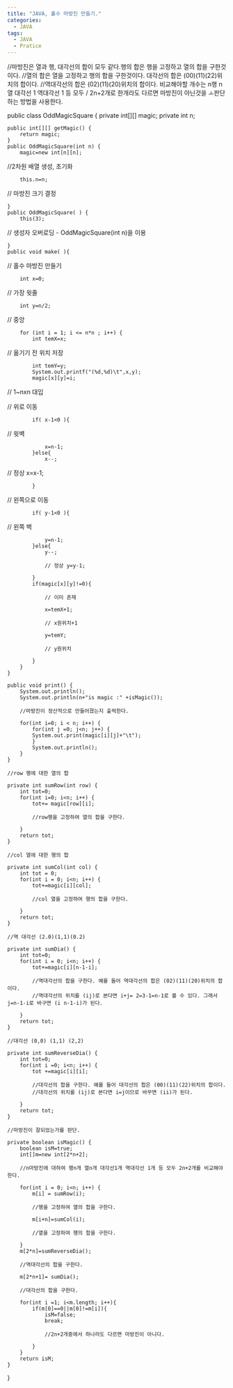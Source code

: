 ```yaml
---
title: "JAVA, 홀수 마방진 만들기."
categories:
  - JAVA
tags:
  - JAVA
  - Pratice
---
```


//마방진은 열과 행, 대각선의 합이 모두 같다.행의 합은 행을 고정하고 열의 합을 구한것이다.
//열의 합은 열을 고정하고 행의 합을 구한것이다. 대각선의 합은 (00)(11)(22)위치의 합이다. 
//역대각선의 합은 (02)(11)(20)위치의 합이다. 비교해야할 개수는 n행 n열 대각선 1 역대각선 1 등 모두 / 2n+2개로 한개라도 다르면 마방진이 아닌것을 ㅗ판단하는 방법을 사용한다.

public class OddMagicSquare {
	private int[][] magic;
	private int n;
	
	public int[][] getMagic() {
		return magic;
	}
	public OddMagicSquare(int n) {
		magic=new int[n][n]; 
		
//2차원 배열 생성, 초기화
		
		this.n=n;            
		
// 마방진 크기 결정
		
	}
	public OddMagicSquare( ) {
		this(3);   
		
// 생성자 오버로딩 - OddMagicSquare(int n)을 이용
		
	}
	public void make( ){   
		
// 홀수 마방진 만들기
		
		int x=0;          
		
// 가장 윗줄
		
		int y=n/2;         
		
// 중앙
		
		for (int i = 1; i <= n*n ; i++) {
			int temX=x;   
			
// 옮기기 전 위치 저장
			
			int temY=y;    
			System.out.printf("(%d,%d)\t",x,y);
			magic[x][y]=i; 
			
// 1~nxn 대입
			
// 위로 이동
			
			if( x-1<0 ){ 
				
// 윗벽
				
				x=n-1;
			}else{
				x--;     
				
// 정상 x=x-1;
				
			}
			
// 왼쪽으로 이동
			
			if( y-1<0 ){ 
				
// 왼쪽 벽
				
				y=n-1;
			}else{
				y--;     
				
				// 정상 y=y-1;
				
			}
			if(magic[x][y]!=0){
				
				// 이미 존재
				
				x=temX+1;  
				
				// x원위치+1
				
				y=temY;    
				
				// y원위치
				
			}
		}
	}
	
	public void print() {
		System.out.println();
		System.out.println(n+"is magic :" +isMagic());
		
		//마방진이 정산적으로 만들어졌는지 출력한다.
		
		for(int i=0; i < n; i++) {
			for(int j =0; j<n; j++) {
			System.out.print(magic[i][j]+"\t");
			}
			System.out.println();
		}
	}
	
	//row 행에 대한 열의 합
	
	private int sumRow(int row) {
		int tot=0;
		for(int i=0; i<n; i++) {
			tot+= magic[row][i];
			
			//row행을 고정하여 열의 합을 구한다.
			
		}
		return tot;
	}
	
	//col 열에 대한 행의 합
	
	private int sumCol(int col) {
		int tot = 0;
		for(int i = 0; i<n; i++) {
			tot+=magic[i][col];
			
			//col 열을 고정하여 행의 합을 구한다.
			
		}
		return tot;
	}
	
	//역 대각선 (2.0)(1,1)(0.2)
	
	private int sumDia() {
		int tot=0;
		for(int i = 0; i<n; i++) {
			tot+=magic[i][n-1-i];
			
			//역대각선의 합을 구한다. 예를 들어 역대각선의 합은 (02)(11)(20)위치의 합이다.
			//역대각선의 위치를 (ij)로 본다면 i+j= 2=3-1=n-1로 볼 수 있다. 그래서 j=n-1-i로 바구면 (i n-1-i)가 된다.
			
		}
		return tot;
	}
	
	//대각선 (0,0) (1,1) (2,2)
	
	private int sumReverseDia() {
		int tot=0;
		for(int i =0; i<n; i++) {
			tot +=magic[i][i];
			
			//대각선의 합을 구한다. 예를 들어 대각선의 합은 (00)(11)(22)위치의 합이다.
			//대각선의 위치를 (ij)로 본다면 i=j이므로 바꾸면 (ii)가 된다.
			
		}
		return tot;
	}
	
	//마방진이 잘되었는가를 판단.
	
	private boolean isMagic() {
		boolean isM=true;
		int[]m=new int[2*n+2];
		
		//n마방진에 대하여 행n개 열n개 대각선1개 역대각선 1개 등 모두 2n+2개를 비교해야한다.
		
		for(int i = 0; i<n; i++) {
			m[i] = sumRow(i);
			
			//행을 고정하여 열의 합을 구한다.
			
			m[i+n]=sumCol(i);
			
			//열을 고정하여 행의 합을 구한다.
			
		}
		m[2*n]=sumReverseDia();
		
		//역대각선의 합을 구한다.
		
		m[2*n+1]= sumDia();
		
		//대각선의 합을 구한다.
		
		for(int i =1; i<m.length; i++){
			if(m[0]==0||m[0]!=m[i]){
				isM=false;
				break;
				
				//2n+2개중에서 하나라도 다르면 마방진이 아니다.
				
			}
		}
		return isM;
	}
}
